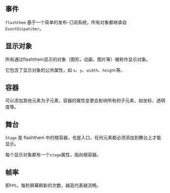 ## 事件

`flashthem` 基于一个简单的发布-订阅系统，所有对象都继承自`EventDispatcher`。

## 显示对象

所有通过flashthem显示的对象（图形，动画，图片等）被称作显示对象。

它包含了显示对象的公共属性，如 `x`、`y`、`width`、`height`等。

## 容器

可以添加其他元素为子元素，容器的属性变更会影响所有的子元素，如坐标，透明度等。

## 舞台

`Stage` 是 flashthem 中的根容器，也是入口，任何元素都必须添加到舞台上才能显示。

每个显示对象都有一个`stage`属性，指向根容器。

## 帧率

即`FPS`，每秒屏幕刷新的次数，越高代表越流畅。
